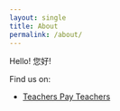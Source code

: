 ```yaml
---
layout: single
title: About
permalink: /about/
---
```


Hello! 您好!

Find us on:
* [Teachers Pay Teachers](https://www.teacherspayteachers.com/Store/Chinese-Breakdowns)
